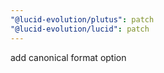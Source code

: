 ```yaml
---
"@lucid-evolution/plutus": patch
"@lucid-evolution/lucid": patch
---
```


add canonical format option
